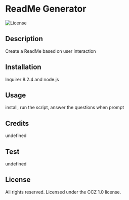 # ReadMe Generator

![License](https://img.shields.io/badge/License-CCZ%201.0-blue.svg)

## Description
Create a ReadMe based on user interaction

## Installation
Inquirer 8.2.4 and node.js

## Usage
install, run the script, answer the questions when prompt

## Credits
undefined

## Test
undefined

## License
All rights reserved. Licensed under the CCZ 1.0 license.